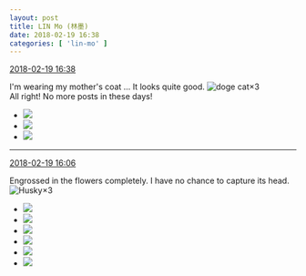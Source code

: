 ```yaml
---
layout: post
title: LIN Mo (林墨)
date: 2018-02-19 16:38
categories: [ 'lin-mo' ]
---
```


<div class="weibo-info">
  <a href="https://weibo.com/6108312042/G3QJW3vLA">2018-02-19 16:38</a>
</div>

I'm wearing my mother's coat … It looks quite good. ![doge cat](https://img.t.sinajs.cn/t4/appstyle/expression/ext/normal/4a/mm_org.gif)×3  
All right! No more posts in these days!

<!-- more -->

<ul class="weibo-pic-list-1">
  <li class="weibo-pic">
    <a href="//wx3.sinaimg.cn/mw690/006FnQZYly1folufamgnfj32c0340qv5.jpg"><img src="//wx3.sinaimg.cn/thumb150/006FnQZYly1folufamgnfj32c0340qv5.jpg"/></a>
  </li>
  <li class="weibo-pic">
    <a href="//wx1.sinaimg.cn/mw690/006FnQZYly1foluf59c9mj32c0340qv5.jpg"><img src="//wx1.sinaimg.cn/thumb150/006FnQZYly1foluf59c9mj32c0340qv5.jpg"/></a>
  </li>
  <li class="weibo-pic">
    <a href="//wx4.sinaimg.cn/mw690/006FnQZYly1folufef7glj32c0340qv5.jpg"><img src="//wx4.sinaimg.cn/thumb150/006FnQZYly1folufef7glj32c0340qv5.jpg"/></a>
  </li>
</ul>

---

<div class="weibo-info">
  <a href="https://weibo.com/6108312042/G3QwVmMvO">2018-02-19 16:06</a>
</div>

Engrossed in the flowers completely. I have no chance to capture its head. ![Husky](https://img.t.sinajs.cn/t4/appstyle/expression/ext/normal/74/moren_hashiqi_org.png)×3

<ul class="weibo-pic-list-2">
  <li class="weibo-pic">
    <a href="//wx4.sinaimg.cn/mw690/006FnQZYly1folthsw3n6j31dc0wwqcx.jpg"><img src="//wx4.sinaimg.cn/thumb150/006FnQZYly1folthsw3n6j31dc0wwqcx.jpg"/></a>
  </li>
  <li class="weibo-pic">
    <a href="//wx4.sinaimg.cn/mw690/006FnQZYly1folthtvf28j31dc0wwdp1.jpg"><img src="//wx4.sinaimg.cn/thumb150/006FnQZYly1folthtvf28j31dc0wwdp1.jpg"/></a>
  </li>
  <li class="weibo-pic">
    <a href="//wx2.sinaimg.cn/mw690/006FnQZYly1folthuztfqj31dc0wwn99.jpg"><img src="//wx2.sinaimg.cn/thumb150/006FnQZYly1folthuztfqj31dc0wwn99.jpg"/></a>
  </li>
  <li class="weibo-pic">
    <a href="//wx2.sinaimg.cn/mw690/006FnQZYly1folthrxquvj31dc0ww7ev.jpg"><img src="//wx2.sinaimg.cn/thumb150/006FnQZYly1folthrxquvj31dc0ww7ev.jpg"/></a>
  </li>
  <li class="weibo-pic">
    <a href="//wx1.sinaimg.cn/mw690/006FnQZYly1folthvzkwdj31dc0wwqdj.jpg"><img src="//wx1.sinaimg.cn/thumb150/006FnQZYly1folthvzkwdj31dc0wwqdj.jpg"/></a>
  </li>
  <li class="weibo-pic">
    <a href="//wx2.sinaimg.cn/mw690/006FnQZYly1folthwz197j31dc0wwdpv.jpg"><img src="//wx2.sinaimg.cn/thumb150/006FnQZYly1folthwz197j31dc0wwdpv.jpg"/></a>
  </li>
</ul>
